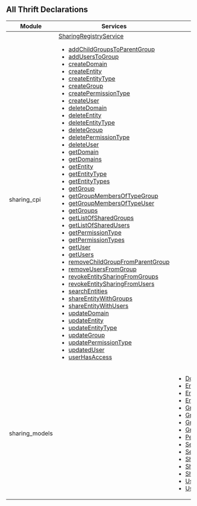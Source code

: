
## All Thrift Declarations

| Module | Services | Data types | Constants |
| ------ | -------- | ---------- | --------- |
| sharing_cpi | [SharingRegistryService](sharing-cpi.md#Svc_SharingRegistryService)<ul><li>[addChildGroupsToParentGroup](sharing-cpi.md#Fn_SharingRegistryService_addChildGroupsToParentGroup)</li><li>[addUsersToGroup](sharing-cpi.md#Fn_SharingRegistryService_addUsersToGroup)</li><li>[createDomain](sharing-cpi.md#Fn_SharingRegistryService_createDomain)</li><li>[createEntity](sharing-cpi.md#Fn_SharingRegistryService_createEntity)</li><li>[createEntityType](sharing-cpi.md#Fn_SharingRegistryService_createEntityType)</li><li>[createGroup](sharing-cpi.md#Fn_SharingRegistryService_createGroup)</li><li>[createPermissionType](sharing-cpi.md#Fn_SharingRegistryService_createPermissionType)</li><li>[createUser](sharing-cpi.md#Fn_SharingRegistryService_createUser)</li><li>[deleteDomain](sharing-cpi.md#Fn_SharingRegistryService_deleteDomain)</li><li>[deleteEntity](sharing-cpi.md#Fn_SharingRegistryService_deleteEntity)</li><li>[deleteEntityType](sharing-cpi.md#Fn_SharingRegistryService_deleteEntityType)</li><li>[deleteGroup](sharing-cpi.md#Fn_SharingRegistryService_deleteGroup)</li><li>[deletePermissionType](sharing-cpi.md#Fn_SharingRegistryService_deletePermissionType)</li><li>[deleteUser](sharing-cpi.md#Fn_SharingRegistryService_deleteUser)</li><li>[getDomain](sharing-cpi.md#Fn_SharingRegistryService_getDomain)</li><li>[getDomains](sharing-cpi.md#Fn_SharingRegistryService_getDomains)</li><li>[getEntity](sharing-cpi.md#Fn_SharingRegistryService_getEntity)</li><li>[getEntityType](sharing-cpi.md#Fn_SharingRegistryService_getEntityType)</li><li>[getEntityTypes](sharing-cpi.md#Fn_SharingRegistryService_getEntityTypes)</li><li>[getGroup](sharing-cpi.md#Fn_SharingRegistryService_getGroup)</li><li>[getGroupMembersOfTypeGroup](sharing-cpi.md#Fn_SharingRegistryService_getGroupMembersOfTypeGroup)</li><li>[getGroupMembersOfTypeUser](sharing-cpi.md#Fn_SharingRegistryService_getGroupMembersOfTypeUser)</li><li>[getGroups](sharing-cpi.md#Fn_SharingRegistryService_getGroups)</li><li>[getListOfSharedGroups](sharing-cpi.md#Fn_SharingRegistryService_getListOfSharedGroups)</li><li>[getListOfSharedUsers](sharing-cpi.md#Fn_SharingRegistryService_getListOfSharedUsers)</li><li>[getPermissionType](sharing-cpi.md#Fn_SharingRegistryService_getPermissionType)</li><li>[getPermissionTypes](sharing-cpi.md#Fn_SharingRegistryService_getPermissionTypes)</li><li>[getUser](sharing-cpi.md#Fn_SharingRegistryService_getUser)</li><li>[getUsers](sharing-cpi.md#Fn_SharingRegistryService_getUsers)</li><li>[removeChildGroupFromParentGroup](sharing-cpi.md#Fn_SharingRegistryService_removeChildGroupFromParentGroup)</li><li>[removeUsersFromGroup](sharing-cpi.md#Fn_SharingRegistryService_removeUsersFromGroup)</li><li>[revokeEntitySharingFromGroups](sharing-cpi.md#Fn_SharingRegistryService_revokeEntitySharingFromGroups)</li><li>[revokeEntitySharingFromUsers](sharing-cpi.md#Fn_SharingRegistryService_revokeEntitySharingFromUsers)</li><li>[searchEntities](sharing-cpi.md#Fn_SharingRegistryService_searchEntities)</li><li>[shareEntityWithGroups](sharing-cpi.md#Fn_SharingRegistryService_shareEntityWithGroups)</li><li>[shareEntityWithUsers](sharing-cpi.md#Fn_SharingRegistryService_shareEntityWithUsers)</li><li>[updateDomain](sharing-cpi.md#Fn_SharingRegistryService_updateDomain)</li><li>[updateEntity](sharing-cpi.md#Fn_SharingRegistryService_updateEntity)</li><li>[updateEntityType](sharing-cpi.md#Fn_SharingRegistryService_updateEntityType)</li><li>[updateGroup](sharing-cpi.md#Fn_SharingRegistryService_updateGroup)</li><li>[updatePermissionType](sharing-cpi.md#Fn_SharingRegistryService_updatePermissionType)</li><li>[updatedUser](sharing-cpi.md#Fn_SharingRegistryService_updatedUser)</li><li>[userHasAccess](sharing-cpi.md#Fn_SharingRegistryService_userHasAccess)</li> </ul>| | |
| sharing_models | | <ul><li>[Domain](sharing-models.md#Struct_Domain)</li><li>[Entity](sharing-models.md#Struct_Entity)</li><li>[EntitySearchField](sharing-models.md#Enum_EntitySearchField)</li><li>[EntityType](sharing-models.md#Struct_EntityType)</li><li>[GroupCardinality](sharing-models.md#Enum_GroupCardinality)</li><li>[GroupChildType](sharing-models.md#Enum_GroupChildType)</li><li>[GroupMembership](sharing-models.md#Struct_GroupMembership)</li><li>[GroupType](sharing-models.md#Enum_GroupType)</li><li>[PermissionType](sharing-models.md#Struct_PermissionType)</li><li>[SearchCondition](sharing-models.md#Enum_SearchCondition)</li><li>[SearchCriteria](sharing-models.md#Struct_SearchCriteria)</li><li>[Sharing](sharing-models.md#Struct_Sharing)</li><li>[SharingRegistryException](sharing-models.md#Struct_SharingRegistryException)</li><li>[SharingType](sharing-models.md#Enum_SharingType)</li><li>[User](sharing-models.md#Struct_User)</li><li>[UserGroup](sharing-models.md#Struct_UserGroup)</li></ul> | [`DO_NOT_SET_AT_CLIENTS_ID`](sharing-models.md#Const_DO_NOT_SET_AT_CLIENTS_ID) |
